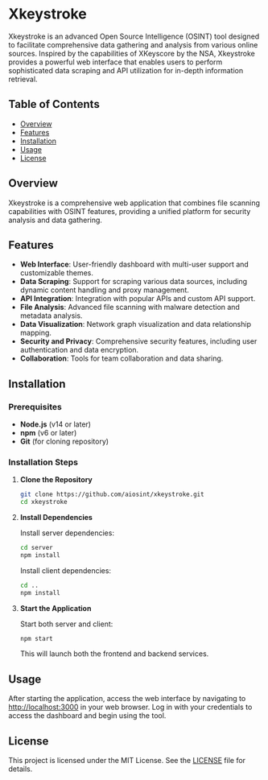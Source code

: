 # Xkeystroke

Xkeystroke is an advanced Open Source Intelligence (OSINT) tool designed to facilitate comprehensive data gathering and analysis from various online sources. Inspired by the capabilities of XKeyscore by the NSA, Xkeystroke provides a powerful web interface that enables users to perform sophisticated data scraping and API utilization for in-depth information retrieval.

## Table of Contents

- [Overview](#overview)
- [Features](#features)
- [Installation](#installation)
- [Usage](#usage)
- [License](#license)

## Overview

Xkeystroke is a comprehensive web application that combines file scanning capabilities with OSINT features, providing a unified platform for security analysis and data gathering.

## Features

- **Web Interface**: User-friendly dashboard with multi-user support and customizable themes.
- **Data Scraping**: Support for scraping various data sources, including dynamic content handling and proxy management.
- **API Integration**: Integration with popular APIs and custom API support.
- **File Analysis**: Advanced file scanning with malware detection and metadata analysis.
- **Data Visualization**: Network graph visualization and data relationship mapping.
- **Security and Privacy**: Comprehensive security features, including user authentication and data encryption.
- **Collaboration**: Tools for team collaboration and data sharing.

## Installation

### Prerequisites

- **Node.js** (v14 or later)
- **npm** (v6 or later)
- **Git** (for cloning repository)

### Installation Steps

1. **Clone the Repository**

   ```bash
   git clone https://github.com/aiosint/xkeystroke.git
   cd xkeystroke
   ```

2. **Install Dependencies**

   Install server dependencies:
   ```bash
   cd server
   npm install
   ```

   Install client dependencies:
   ```bash
   cd ..
   npm install
   ```

3. **Start the Application**

   Start both server and client:
   ```bash
   npm start
   ```

   This will launch both the frontend and backend services.

## Usage

After starting the application, access the web interface by navigating to [http://localhost:3000](http://localhost:3000) in your web browser. Log in with your credentials to access the dashboard and begin using the tool.

## License

This project is licensed under the MIT License. See the [LICENSE](LICENSE) file for details.
